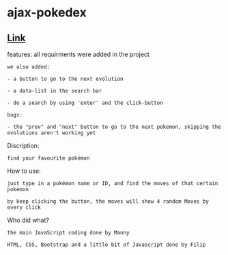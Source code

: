 # ajax-pokedex
## [Link](https://manny-apsel.github.io/ajax-pokedex/index.html)

features: all requirments were added in the project
    
    we also added: 
    
    - a button to go to the next evolution
    
    - a data-list in the search bar
    
    - do a search by using 'enter' and the click-button
    
    bugs:
    
    - the "prev" and "next" button to go to the next pokemon, skipping the evolutions aren't working yet
    
Discription:

    find your favourite pokémon
    
How to use:

    just type in a pokémon name or ID, and find the moves of that certain pokémon
    
    by keep clicking the button, the moves will show 4 random Moves by every click
    
Who did what?

    the main JavaScript coding done by Manny
    
    HTML, CSS, Bootstrap and a little bit of Javascript done by Filip
    
    
